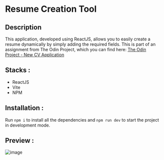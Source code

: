 # Resume Creation Tool

## Description

This application, developed using ReactJS, allows you to easily create a resume dynamically by simply adding the required fields.
This is part of an assignment from The Odin Project, which you can find here: [The Odin Project - New CV Application](https://www.theodinproject.com/lessons/node-path-react-new-cv-application)

## Stacks : 
* ReactJS
* Vite
* NPM

## Installation : 
Run `npm i` to install all the dependencies and `npm run dev` to start the project in development mode.

## Preview :
![image](https://github.com/user-attachments/assets/316ad04b-b127-4832-bb5d-2e9393000ea3)

